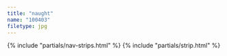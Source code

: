 ```yaml
---
title: "naught"
name: "100403"
filetype: jpg
---
```


{% include "partials/nav-strips.html" %}
{% include "partials/strip.html" %}
